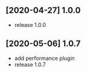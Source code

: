 ## [2020-04-27] 1.0.0

- release 1.0.0

## [2020-05-06] 1.0.7

- add performance plugin
- release 1.0.7